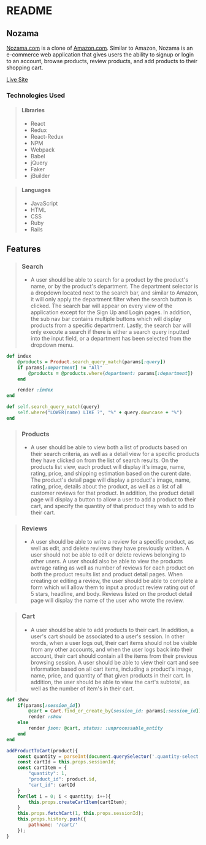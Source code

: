 # README

## Nozama

[Nozama.com](https://nozama-fsp.herokuapp.com/#/) is a clone of [Amazon.com](https://www.amazon.com/). Similar to Amazon, Nozama is an e-commerce web application that gives users the ability to signup or login to an account, browse products, review products, and add products to their shopping cart.

[Live Site](https://nozama-fsp.herokuapp.com/#/)

### Technologies Used
> #### Libraries
> * React
> * Redux
> * React-Redux
> * NPM
> * Webpack
> * Babel
> * jQuery
> * Faker
> * jBuilder

> #### Languages
> * JavaScript
> * HTML
> * CSS
> * Ruby
> * Rails

## Features

>### Search
> * A user should be able to search for a product by the product's name, or by the product's department. The department selector is a dropdown located next to the search bar, and similar to Amazon, it will only apply the department filter when the search button is clicked. The search bar will appear on every view of the application except for the Sign Up and Login pages. In addition, the sub nav bar contains multiple buttons which will display products from a specific department. Lastly, the search bar will only execute a search if there is either a search query inputted into the input field, or a department has been selected from the dropdown menu.

```ruby
def index
    @products = Product.search_query_match(params[:query])
    if params[:department] != "All"
        @products = @products.where(department: params[:department])
    end

    render :index
end
```
```ruby
def self.search_query_match(query)
    self.where("LOWER(name) LIKE ?", "%" + query.downcase + "%")
end
```

>### Products
> * A user should be able to view both a list of products based on their search criteria, as well as a detail view for a specific products they have clicked on from the list of search results. On the products list view, each product will display it's image, name, rating, price, and shipping estimation based on the curent date. The product's detail page will display a product's image, name, rating, price, details about the product, as well as a list of all customer reviews for that product. In addition, the product detail page will display a button to allow a user to add a product to their cart, and specify the quantity of that product they wish to add to their cart.

>### Reviews
> * A user should be able to write a review for a specific product, as well as edit, and delete reviews they have previously written. A user should not be able to edit or delete reviews belonging to other users. A user should also be able to view the products average rating as well as number of reviews for each product on both the product results list and product detail pages. When creating or editing a review, the user should be able to complete a form which will allow them to input a product review rating out of 5 stars, headline, and body. Reviews listed on the product detail page will display the name of the user who wrote the review.

>### Cart
> * A user should be able to add products to their cart. In addition, a user's cart should be associated to a user's session. In other words, when a user logs out, their cart items should not be visible from any other accounts, and when the user logs back into their account, their cart should contain all the items from their previous browsing session. A user should be able to view their cart and see information based on all cart items, including a product's image, name, price, and quantity of that given products in their cart. In addition, the user should be able to view the cart's subtotal, as well as the number of item's in their cart.
```ruby
def show
    if(params[:session_id])
        @cart = Cart.find_or_create_by(session_id: params[:session_id])
        render :show
    else
        render json: @cart, status: :unprocessable_entity
    end
end
```

```javascript
addProductToCart(product){
    const quantity = parseInt(document.querySelector('.quantity-select').value);
    const cartId = this.props.sessionId;
    const cartItem = {
        "quantity": 1,
        "product_id": product.id,
        "cart_id": cartId
    }
    for(let i = 0; i < quantity; i++){
        this.props.createCartItem(cartItem);
    }
    this.props.fetchCart(1, this.props.sessionId);
    this.props.history.push({
        pathname: '/cart/'
    });
}
```

